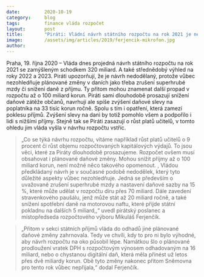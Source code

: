 ```yaml
---
date:         2020-10-19
category:     blog
tags:         finance vláda rozpočet
layout:       post
title:        "Piráti: Vládní návrh státního rozpočtu na rok 2021 je nedodělek. Nezahrnuje zrušení superhrubé mzdy a možný pokles příjmů až o 100 miliard"
image:        /assets/img/articles/2019/ferjencik-mikrofon.jpg
author:       
--- 
```



Praha, 19. října 2020 – Vláda dnes projedná návrh státního rozpočtu na rok 2021 se zamýšleným schodkem 320 miliard. A také střednědobý výhled na roky 2022 a 2023. Piráti upozorňují, že je návrh nedodělaný, protože vůbec nezohledňuje plánované změny v daních jako třeba zrušení superhrubé mzdy či snížení daně z příjmu. Ty přitom mohou znamenat další propad v rozpočtu až o 100 miliard korun. Piráti sami dlouhodobě prosazují snížení daňové zátěže občanů, navrhují ale spíše zvýšení daňové slevy na poplatníka na 33 tisíc korun ročně. Spolu s tím i opatření, která zamezí poklesu příjmů. Zvýšení slevy na dani by totiž pomohlo všem a podpořilo i lidi s nižšími příjmy. Stejně tak se Piráti zasazují o růst platů učitelů, v tomto ohledu jim vláda vyšla v návrhu rozpočtu vstříc.


> „Co se týká návrhu rozpočtu, vítáme například růst platů učitelů o 9 procent či růst objemu rozpočtovaných kapitálových výdajů. To jsou věci, které za Piráty dlouhodobě prosazujeme. Rozpočet ovšem musí obsahovat i plánované daňové změny. Mohou snížit příjmy až o 100 miliard korun, není možné něco takového opomenout. , Vládou předkládaný návrh je v současné podobě nedodělek, který tyto důležité aspekty vůbec nezohledňuje. Jedná se především o uvažované zrušení superhrubé mzdy a nastavení daňové sazby na 15 %, které může udělat v rozpočtu díru přes 70 miliard. Dále zavedení stravenkového paušálu, jenž může stát až 20 miliard ročně, a také snížení spotřební daně na motorovou naftu, které přijde státní pokladnu na dalších 5 miliard,,“ uvedl pirátský poslanec a místopředseda rozpočtového výboru Mikuláš Ferjenčík. 


> „Přitom v sekci  státních příjmů vláda do odhadů jiné plánované daňové změny zahrnovala. Tedy ve chvíli, kdy to pro ni bylo výhodné, aby návrh rozpočtu na oko působil lépe. Namátkou šlo o plánované prodloužení vratek DPH s rozpočtovým výnosem odhadovaným na 16 miliard, nebo o chystanou digitální daň, která měla přinést už letos přes dvě miliardy korun. Obě tyto změny nakonec přitom Sněmovna pro tento rok vůbec nepřijala,“ dodal Ferjenčík.
